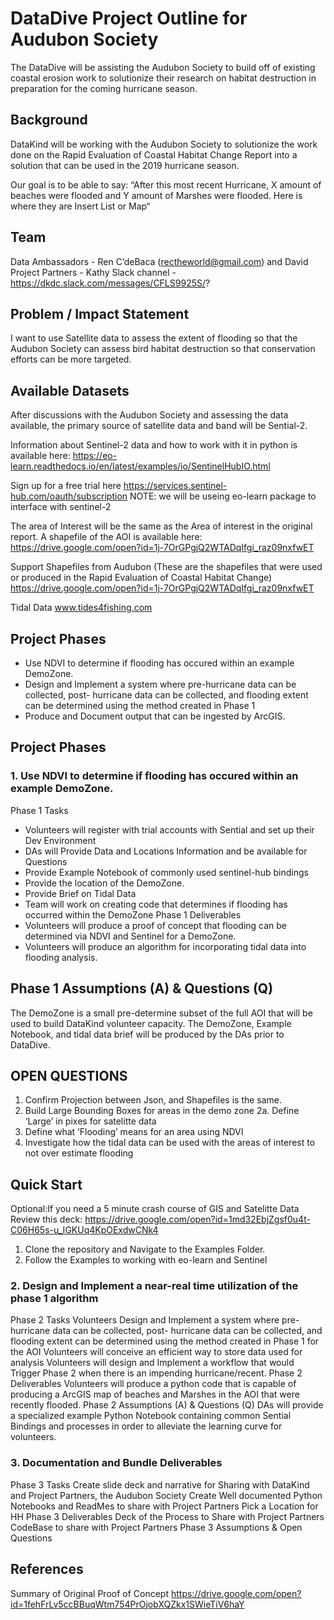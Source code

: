 # DataDive Project Outline for Audubon Society 
The DataDive will be assisting the Audubon Society to build off of existing coastal erosion work to solutionize their research on habitat destruction in preparation for the coming hurricane season. 

## Background
DataKind will be working with the Audubon Society to solutionize the work done on the Rapid Evaluation of Coastal Habitat Change Report into a solution that can be used in the 2019 hurricane season. 

Our goal is to be able to say:  “After this most recent Hurricane, X amount of beaches were flooded and Y amount of Marshes were flooded. 
Here is where they are Insert List or Map“

## Team
Data Ambassadors - Ren C’deBaca (rectheworld@gmail.com) and David
Project Partners - Kathy 
Slack channel - https://dkdc.slack.com/messages/CFLS9925S/? 


## Problem / Impact Statement
I want to use Satellite data to assess the extent of flooding so that the Audubon Society can assess bird habitat destruction so that conservation efforts can be more targeted. 

## Available Datasets
After discussions with the Audubon Society and assessing the data available, the primary source of satellite data and band will be Sential-2. 

Information about Sentinel-2 data and how to work with it in python is available here:
https://eo-learn.readthedocs.io/en/latest/examples/io/SentinelHubIO.html

Sign up for a free trial here
https://services.sentinel-hub.com/oauth/subscription
NOTE: we will be useing eo-learn package to interface with sentinel-2

The area of Interest will be the same as the Area of interest in the original report. A shapefile of the AOI is available here:
https://drive.google.com/open?id=1j-7OrGPgjQ2WTADqIfgi_raz09nxfwET

Support Shapefiles from Audubon (These are the shapefiles that were used or produced in the Rapid Evaluation of Coastal Habitat Change) 
https://drive.google.com/open?id=1j-7OrGPgjQ2WTADqIfgi_raz09nxfwET

Tidal Data
www.tides4fishing.com

## Project Phases
- Use NDVI to determine if flooding has occured within an example DemoZone.
- Design and Implement a system where pre-hurricane data can be collected, post- hurricane data can be collected, and flooding extent can be determined using the method created in Phase 1
- Produce and Document output that can be ingested by ArcGIS.

## Project Phases

### 1. Use NDVI to determine if flooding has occured within an example DemoZone.
Phase 1 Tasks
- Volunteers will register with trial accounts with Sential and set up their Dev Environment 
- DAs will Provide Data and Locations Information and be available for Questions
- Provide Example Notebook of commonly used sentinel-hub bindings 
- Provide the location of the DemoZone.
- Provide Brief on Tidal Data
- Team will work on creating code that determines if flooding has occurred within the DemoZone 
Phase 1 Deliverables
- Volunteers will produce a proof of concept that flooding can be determined via NDVI and Sentinel for a DemoZone. 
- Volunteers will produce an algorithm for incorporating tidal data into flooding analysis.

## Phase 1 Assumptions (A) & Questions (Q)
The DemoZone is a small pre-determine subset of the full AOI that will be used to build DataKind volunteer capacity.  The DemoZone, Example Notebook, and tidal data brief will be produced by the DAs prior to DataDive.

## OPEN QUESTIONS
1. Confirm Projection between Json, and Shapefiles is the same.  
2. Build Large Bounding Boxes for areas in the demo zone 
    2a. Define ‘Large’ in pixes for satelitte data 
3. Define what ‘Flooding’ means for an area using NDVI 
4. Investigate how the tidal data can be used with the areas of interest to not over estimate flooding

## Quick Start 
Optional:If you need a 5 minute crash course of GIS and Satelitte Data Review this deck: https://drive.google.com/open?id=1md32EbjZgsf0u4t-C06H65s-u_IGKUq4KpOExdwCNk4
1. Clone the repository and Navigate to the Examples Folder. 
2. Follow the Examples to working with eo-learn and Sentinel

### 2. Design and Implement a near-real time utilization of the phase 1 algorithm
Phase 2 Tasks
Volunteers Design and Implement a system where pre-hurricane data can be collected, post- hurricane data can be collected, and flooding extent can be determined using the method created in Phase 1 for the AOI
Volunteers will conceive an efficient way to store data used for analysis 
Volunteers will design and Implement a workflow that would Trigger Phase 2 when there is an impending hurricane/recent.
Phase 2 Deliverables
Volunteers will produce a python code that is capable of producing a ArcGIS map of beaches and Marshes in the AOI that were recently flooded. 
Phase 2 Assumptions (A) & Questions (Q)
DAs will provide a specialized example Python Notebook containing common Sential Bindings and processes in order to alleviate the learning curve for volunteers. 

### 3. Documentation and Bundle Deliverables
Phase 3 Tasks
Create slide deck and narrative for Sharing with DataKind and Project Partners, the Audubon Society 
Create Well documented Python Notebooks and ReadMes to share with Project Partners
Pick a Location for HH 
Phase 3 Deliverables
Deck of the Process to Share with Project Partners 
CodeBase to share with Project Partners 
Phase 3 Assumptions & Open Questions

## References
Summary of Original Proof of Concept 
https://drive.google.com/open?id=1fehFrLv5ccBBuqWtm754PrOjobXQZkx1SWieTiV6haY

